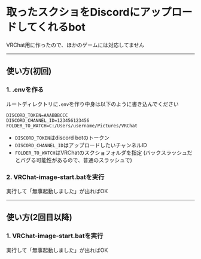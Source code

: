 # 取ったスクショをDiscordにアップロードしてくれるbot

VRChat用に作ったので、ほかのゲームには対応してません

---
## 使い方(初回)

### 1. .envを作る
ルートディレクトリに`.env`を作り中身は以下のように書き込んでください
```
DISCORD_TOKEN=AAABBBCCC
DISCORD_CHANNEL_ID=123456123456
FOLDER_TO_WATCH=C:/Users/username/Pictures/VRChat
```
- `DISCORD_TOKEN`はdiscord botのトークン
- `DISCORD_CHANNEL_ID`はアップロードしたいチャンネルID
- `FOLDER_TO_WATCH`はVRChatのスクショフォルダを指定 (バックスラッシュだとバグる可能性があるので、普通のスラッシュで)

### 2. VRChat-image-start.batを実行
実行して「無事起動しました」が出ればOK

---
## 使い方(2回目以降)

### 1. VRChat-image-start.batを実行
実行して「無事起動しました」が出ればOK